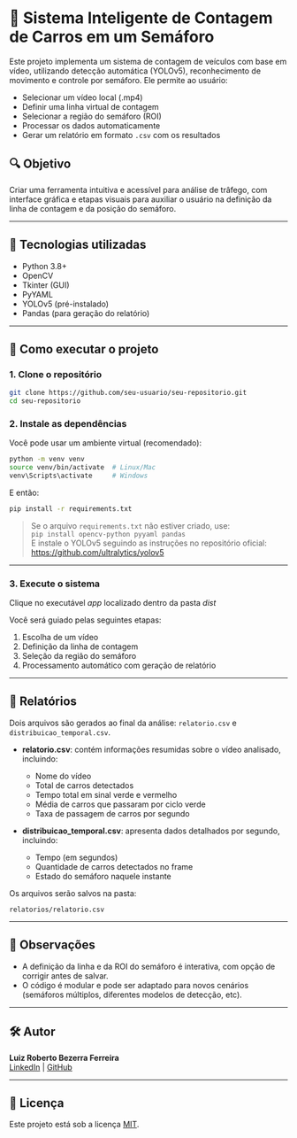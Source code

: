 # 🚦 Sistema Inteligente de Contagem de Carros em um Semáforo

Este projeto implementa um sistema de contagem de veículos com base em vídeo, utilizando detecção automática (YOLOv5), reconhecimento de movimento e controle por semáforo. Ele permite ao usuário:

- Selecionar um vídeo local (.mp4)
- Definir uma linha virtual de contagem
- Selecionar a região do semáforo (ROI)
- Processar os dados automaticamente
- Gerar um relatório em formato `.csv` com os resultados

## 🔍 Objetivo

Criar uma ferramenta intuitiva e acessível para análise de trâfego, com interface gráfica e etapas visuais para auxiliar o usuário na definição da linha de contagem e da posição do semáforo.

---

## 🧰 Tecnologias utilizadas

- Python 3.8+
- OpenCV
- Tkinter (GUI)
- PyYAML
- YOLOv5 (pré-instalado)
- Pandas (para geração do relatório)

---

## 🚀 Como executar o projeto

### 1. Clone o repositório

```bash
git clone https://github.com/seu-usuario/seu-repositorio.git
cd seu-repositorio
```

### 2. Instale as dependências

Você pode usar um ambiente virtual (recomendado):

```bash
python -m venv venv
source venv/bin/activate  # Linux/Mac
venv\Scripts\activate     # Windows
```

E então:

```bash
pip install -r requirements.txt
```

> Se o arquivo `requirements.txt` não estiver criado, use:  
> `pip install opencv-python pyyaml pandas`  
> E instale o YOLOv5 seguindo as instruções no repositório oficial: https://github.com/ultralytics/yolov5

---

### 3. Execute o sistema

Clique no executável *app* localizado dentro da pasta *dist*

Você será guiado pelas seguintes etapas:

1. Escolha de um vídeo
2. Definição da linha de contagem
3. Seleção da região do semáforo
4. Processamento automático com geração de relatório

---

## 📄 Relatórios

Dois arquivos são gerados ao final da análise: `relatorio.csv` e `distribuicao_temporal.csv`.

- **relatorio.csv**: contém informações resumidas sobre o vídeo analisado, incluindo:

  - Nome do vídeo
  - Total de carros detectados
  - Tempo total em sinal verde e vermelho
  - Média de carros que passaram por ciclo verde
  - Taxa de passagem de carros por segundo

- **distribuicao\_temporal.csv**: apresenta dados detalhados por segundo, incluindo:

  - Tempo (em segundos)
  - Quantidade de carros detectados no frame
  - Estado do semáforo naquele instante

Os arquivos serão salvos na pasta:

```
relatorios/relatorio.csv
```

---

## 📌 Observações

- A definição da linha e da ROI do semáforo é interativa, com opção de corrigir antes de salvar.
- O código é modular e pode ser adaptado para novos cenários (semáforos múltiplos, diferentes modelos de detecção, etc).

---

## 🛠 Autor

**Luiz Roberto Bezerra Ferreira**  
[LinkedIn](https://linkedin.com/in/luiz-bferreira) | [GitHub](https://github.com/roboberto1403)

---

## 📄 Licença

Este projeto está sob a licença [MIT](https://opensource.org/license/MIT).

